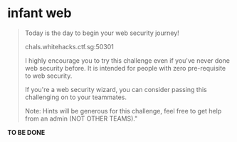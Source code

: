 # infant web

> Today is the day to begin your web security journey!
>
> chals.whitehacks.ctf.sg:50301
>
> I highly encourage you to try this challenge even if you've never done web security before. It is intended for people with zero pre-requisite to web security.
>
> If you're a web security wizard, you can consider passing this challenging on to your teammates.
>
> Note: Hints will be generous for this challenge, feel free to get help from an admin (NOT OTHER TEAMS)."

**TO BE DONE**
